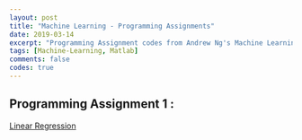 ```yaml
---
layout: post
title: "Machine Learning - Programming Assignments"
date: 2019-03-14
excerpt: "Programming Assignment codes from Andrew Ng's Machine Learning Course in Course-Era"
tags: [Machine-Learning, Matlab]
comments: false
codes: true
---
```


## Programming Assignment 1 :

<a class="btn btn-danger" href="{{ site.url }}/codes/machine-learning-ex1.zip"> Linear Regression  </a>
